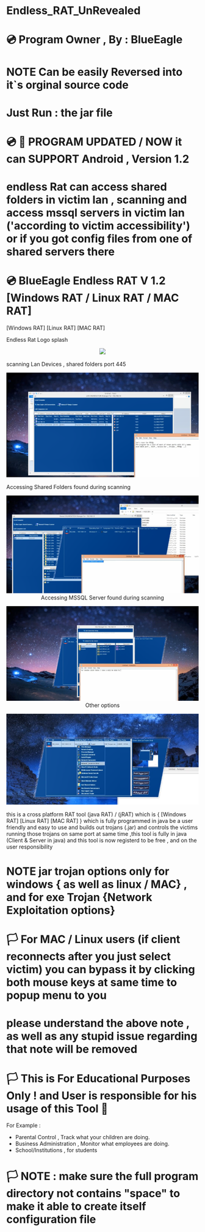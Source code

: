 # Endless_RAT_UnRevealed
# 💿 Program Owner , By : BlueEagle
# NOTE Can be easily Reversed into it`s orginal source code 
# Just Run : the jar file
# 💿 📌 PROGRAM UPDATED / NOW it can SUPPORT Android , Version 1.2
# endless Rat can access shared folders in victim lan , scanning and access mssql servers in victim lan  ('according to victim accessibility') or if you got config files from one of shared servers there 

# 💿 BlueEagle Endless RAT V 1.2 [Windows RAT / Linux RAT / MAC RAT] 
[Windows RAT] [Linux RAT] [MAC RAT] 


Endless Rat Logo splash 
<p align="center">
<img src="https://raw.githubusercontent.com/SaherBlueEagle/Endless_RAT_UnRevealed/main/wlas.png" ><br>

</p>
scanning Lan Devices , shared folders port 445
<p align="center">
<img src="https://github.com/SaherBlueEagle/Endless_RAT_UnRevealed/blob/main/Screenshot_Captures/endless%20capture%20hacking%20lan.png" ><br>

</p>
Accessing Shared Folders found during scanning 
<p align="center">
<img src="https://github.com/SaherBlueEagle/Endless_RAT_UnRevealed/blob/main/Screenshot_Captures/endless%20capture%20can%20access%20shared%20folders%20in%20victim%20lan.png" ><br>
Accessing MSSQL Server found during scanning 
</p>
<p align="center">
<img src="https://github.com/SaherBlueEagle/Endless_RAT_UnRevealed/blob/main/Screenshot_Captures/endless%20capture.png" ><br>
Other options
</p>
<p align="center">
<img src="https://github.com/SaherBlueEagle/Endless_RAT_UnRevealed/blob/main/Screenshot_Captures/endless%20capture%20options.png" ><br>

</p>
this is a cross platform RAT tool (java RAT) / (jRAT) which is { [Windows RAT] [Linux RAT] [MAC RAT] } which is fully programmed in java be a user friendly and easy to use and builds out trojans (.jar) and controls the victims running those trojans on same port at same time ,this tool is fully in java (Client & Server in java) and this tool is now registerd to be free , and on the user responsibility 

# NOTE jar trojan options only for windows { as well as linux / MAC} , and for exe Trojan {Network Exploitation options}

# 🏳 For MAC / Linux users (if client reconnects after you just select victim) you can bypass it by clicking both mouse keys at same time to popup menu to you


# please understand the above note , as well as any stupid issue regarding that note will be removed
# 🏳 This is For Educational Purposes Only ! and User is responsible for his usage of this Tool  🔞

For Example : 
- Parental Control , Track what your children are doing.
- Business Administration , Monitor what employees are doing.
- School/Institutions , for students

# 🏳 NOTE : make sure the full program directory not contains "space" to make it able to create itself configuration file
